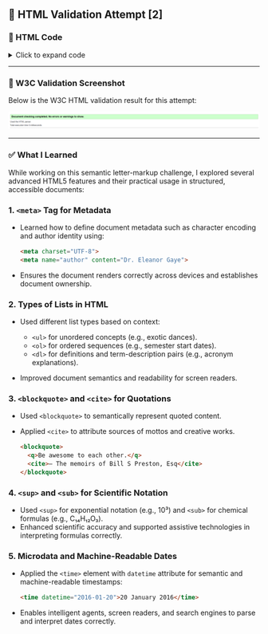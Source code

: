 ## 🧪 HTML Validation Attempt \[2]

### 📄 HTML Code

<details>
<summary>Click to expand code</summary>

```HTML
<!DOCTYPE html>
<html lang="en">
<head>
    <meta charset="UTF-8">
    <meta name="viewport" content="width=device-width, initial-scale=1.0">
    <meta name="author" content="Dr. Eleanor Gaye">
    <title>Letter Regarding Eileen Dover’s PhD Application</title>
    <style>
        .sender-column{
            text-align: right;
        }
        body{
            padding: 25px;
        }
    </style>
</head>
<body>

    <div  class="sender-column">
        <address>
        <strong>Eleanor Gaye</strong><br>
        Awesome Science Faculty <br>
        University of Awesome <br>
        Bobtown, CA 99999, <br>
        USA <br>
        Tel: <strong>123-456-7890</strong>  <br>
        Email: <strong>no_reply@example.com </strong> <br>
        </address>

        <time datetime="2016-01-20">20 January 2016</time>
    </div>


    <address>
        <strong> Miss Eileen Dover </strong><br>
        4321 Cliff Top Edge <br>
        Dover, CT9 XXX <br>
        UK
    </address>

    <h1>Re: Eileen Dover university application</h1>

    Dear Eileen,
    <p>Thank you for your recent application to join us at the University of Awesome’s science faculty to study as part of your
    <abbr title="Doctor of Philosophy">PhD</abbr> next year. I will answer your questions one by one, in the following sections.
    </p>

    <section>
    <h2>Starting dates</h2>
    <p>We are happy to accommodate you starting your study with us at any time, however it would suit us better if you could
    start at the beginning of a semester; the start dates for each one are as follows:
    </p>

    <ul>
    <li>First semester: <time datetime="2016-09-09">9 September 2016</time> </li>
    <li>Second semester: <time datetime="2017-01-15"> 15 January 2017</time></li>
    <li>Third semester: <time datetime="2017-05-02">2 May 2017</time> </li>
    </ul>

    <p>Please let me know if this is ok, and if so which start date you would prefer.
    </p>

    <p>You can find more information about <a href="https://example.com" title="Important dates">important university dates</a> on our website.
    </p>
    </section>

    <section>
        <h2>Subjects of study</h2>
        <p>
            At the Awesome Science Faculty, we have a pretty open-minded research facility — as long as the subjects fall somewhere
            in the realm of <strong>science</strong> and <strong>technology</strong>. You seem like an intelligent, dedicated researcher, and just the kind of person
            we’d like to have on our team. Saying that, of the ideas you submitted we were most intrigued by areas as follows, in
            order of priority:
        </p>

            <ol>
            <li>Turning H<sub>2</sub>O into wine, and the health benefits of Resveratrol (C<sub>14</sub>H<sub>12</sub>O<sub>3</sub>)
            </li>   
                
            <li>Measuring the effect on performance of funk bassplayers at temperatures exceeding 30°C (86°F), when the audience size
                exponentially increases (effect of 3 × 10<sup>3</sup> increasing to 3 × 10 <sup>4</sup>).
            </li>

            <li><abbr title="HyperText Markup Language">HTML</abbr> and <abbr title="Cascading Style Sheet">CSS</abbr> constructs for representing musical scores.
            </li>
            </ol>
        <p>    
            So please can you provide more information on each of these subjects, including how long you’d expect the research to
            take, required staff and other resources, and anything else you think we’d need to know? Thanks.
        </p>
    </section>

    <section>
        <h2>
            Exotic dance moves
        </h2>
        <p>
            Yes, you are right! As part of my post-doctorate work, I did study exotic tribal dances. To answer your question, my
            favourite dances are as follows, with definitions:
        </p>

        <dl>
        <dt>Polynesian chicken dance</dt>
        <dd>
            A little known but very influential dance dating back as far as 300 <abbr title="before Christ">BC</abbr>; a whole village would dance around in a circle
            like chickens, to encourage their livestock to be “fruitful”.
        </dd>

    
        <dt>Icelandic brownian shuffle</dt>
        <dd>
            Before the Icelanders developed fire as a means of getting warm, they used to practice this dance, which involved
            huddling close together in a circle on the floor, and shuffling their bodies around in imperceptibly tiny, very rapid
            movements. One of my fellow students used to say that he thought this dance inspired modern styles such as Twerking.
        </dd>

        <dt>Arctic robot dance</dt>
        <dd>
            An interesting example of historic misinformation, English explorers in the 1960s believed to have discovered a new
            dance style characterized by “robotic”, stilted movements, being practiced by inhabitants of Northern Alaska and Canada.
            Later on however it was discovered that they were just moving like this because they were really cold.
        </dd>
    </dl>

        For more of my research, see my exotic dance research page.
    </section>

    <br>

    <address>
    Yours sincerely, <br>
    Dr. Eleanor Gaye <br>
    </address>

    <blockquote>
    University of Awesome motto: <q>Be awesome to each other.</q> 
    <cite>— The memoirs of Bill S Preston, <abbr title="Esquire">Esq</abbr> </cite>
    </blockquote>

</body>
</html>
```

</details>

---
### 🧾 W3C Validation Screenshot

Below is the W3C HTML validation result for this attempt:

![W3C Validation Results](../screenshots/attempt-02-w3c-validation.png "W3C Validation Results")


---


### ✅ What I Learned


While working on this semantic letter-markup challenge, I explored several advanced HTML5 features and their practical usage in structured, accessible documents:

### 1. **`<meta>` Tag for Metadata**

* Learned how to define document metadata such as character encoding and author identity using:

  ```html
  <meta charset="UTF-8">
  <meta name="author" content="Dr. Eleanor Gaye">
  ```
* Ensures the document renders correctly across devices and establishes document ownership.

### 2. **Types of Lists in HTML**

* Used different list types based on context:

  * `<ul>` for unordered concepts (e.g., exotic dances).
  * `<ol>` for ordered sequences (e.g., semester start dates).
  * `<dl>` for definitions and term-description pairs (e.g., acronym explanations).
* Improved document semantics and readability for screen readers.

### 3. **`<blockquote>` and `<cite>` for Quotations**

* Used `<blockquote>` to semantically represent quoted content.
* Applied `<cite>` to attribute sources of mottos and creative works.

  ```html
  <blockquote>
    <q>Be awesome to each other.</q>
    <cite>— The memoirs of Bill S Preston, Esq</cite>
  </blockquote>
  ```

### 4. **`<sup>` and `<sub>` for Scientific Notation**

* Used `<sup>` for exponential notation (e.g., 10³) and `<sub>` for chemical formulas (e.g., C₁₄H₁₂O₃).
* Enhanced scientific accuracy and supported assistive technologies in interpreting formulas correctly.

### 5. **Microdata and Machine-Readable Dates**

* Applied the `<time>` element with `datetime` attribute for semantic and machine-readable timestamps:

  ```html
  <time datetime="2016-01-20">20 January 2016</time>
  ```
* Enables intelligent agents, screen readers, and search engines to parse and interpret dates correctly.

